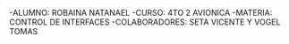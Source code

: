 -ALUMNO: ROBAINA NATANAEL
-CURSO: 4TO 2 AVIONICA
-MATERIA: CONTROL DE INTERFACES 
-COLABORADORES: SETA VICENTE Y VOGEL TOMAS 
